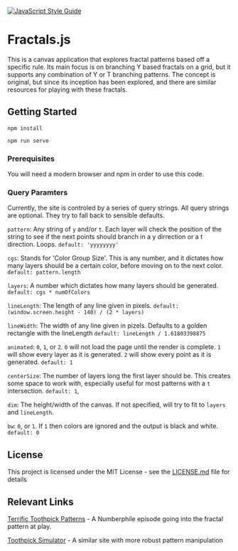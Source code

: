 [![JavaScript Style Guide](https://cdn.rawgit.com/standard/standard/master/badge.svg)](https://github.com/standard/standard)
# Fractals.js
This is a canvas application that explores fractal patterns based off a specific rule. Its main focus is on branching Y based fractals on a grid, but it supports any combination of Y or T branching patterns. The concept is original, but since its inception has been explored, and there are similar resources for playing with these fractals.

## Getting Started

```
npm install
```
```
npm run serve
```

### Prerequisites

You will need a modern browser and npm in order to use this code.

### Query Paramters
Currently, the site is controled by a series of query strings. All query strings are optional. They try to fall back to sensible defaults.

`pattern`: Any string of `y` and/or `t`. Each layer will check the position of the string to see if the next points should branch in a y dirrection or a t direction. Loops. `default: 'yyyyyyyy'`

`cgs`: Stands for 'Color Group Size'. This is any number, and it dictates how many layers should be a certain color, before moving on to the next color. `default: pattern.length`

`layers`: A number which dictates how many layers should be generated. `default: cgs * numOfColors`

`lineLength`: The length of any line given in pixels. `default: (window.screen.height - 140) / (2 * layers)`

`lineWidth`: The width of any line given in pizels. Defaults to a golden rectangle with the lineLength `default: lineLength / 1.61803398875`

`animated`: `0`, `1`, or `2`. `0` will not load the page until the render is complete. `1` will show every layer as it is generated. `2` will show every point as it is generated. `default: 1`

`centerSize`: The number of layers long the first layer should be. This creates some space to work with, especially useful for most patterns with a `t` intersection. `default: 1`,

`dim`: The height/width of the canvas. If not specified, will try to fit to `layers` and `lineLength`.

`bw`: `0`, or `1`. If `1` then colors are ignored and the output is black and white. `default: 0`

## License

This project is licensed under the MIT License - see the [LICENSE.md](LICENSE.md) file for details

## Relevant Links
[Terrific Toothpick Patterns](https://www.youtube.com/watch?v=_UtCli1SgjI&t=344s) - A Numberphile episode going into the fractal pattern at play.

[Toothpick Simulator](https://www.youtube.com/redirect?q=http%3A%2F%2Foeis.org%2FA139250%2Fa139250.anim.html&redir_token=kOJ6hywNm7IywYb4tShxYnM0FLd8MTU1MjA1NTA1NkAxNTUxOTY4NjU2&v=_UtCli1SgjI&event=video_description) - A similar site with more robust pattern manipulation

